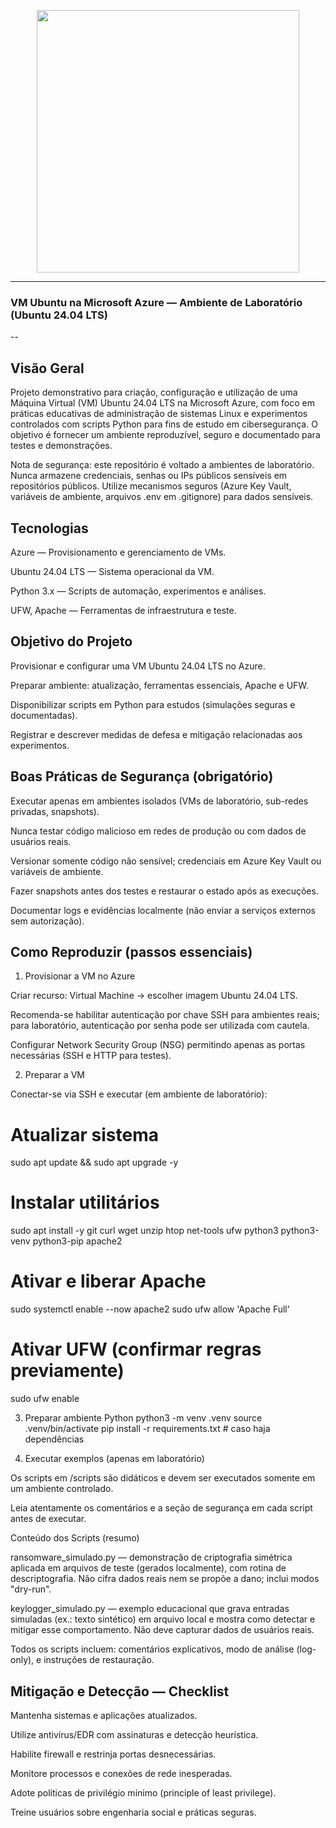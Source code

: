 <p align="center">
  <a href="https://skillicons.dev">
    <img src="https://skillicons.dev/icons?i=azure,linux" width="420" />
  </a>
</p>

---
### VM Ubuntu na Microsoft Azure — Ambiente de Laboratório (Ubuntu 24.04 LTS)
--
## Visão Geral

Projeto demonstrativo para criação, configuração e utilização de uma Máquina Virtual (VM) Ubuntu 24.04 LTS na Microsoft Azure, com foco em práticas educativas de administração de sistemas Linux e experimentos controlados com scripts Python para fins de estudo em cibersegurança. O objetivo é fornecer um ambiente reproduzível, seguro e documentado para testes e demonstrações.

Nota de segurança: este repositório é voltado a ambientes de laboratório. Nunca armazene credenciais, senhas ou IPs públicos sensíveis em repositórios públicos. Utilize mecanismos seguros (Azure Key Vault, variáveis de ambiente, arquivos .env em .gitignore) para dados sensíveis.

## Tecnologias

Azure — Provisionamento e gerenciamento de VMs.

Ubuntu 24.04 LTS — Sistema operacional da VM.

Python 3.x — Scripts de automação, experimentos e análises.

UFW, Apache — Ferramentas de infraestrutura e teste.

## Objetivo do Projeto

Provisionar e configurar uma VM Ubuntu 24.04 LTS no Azure.

Preparar ambiente: atualização, ferramentas essenciais, Apache e UFW.

Disponibilizar scripts em Python para estudos (simulações seguras e documentadas).

Registrar e descrever medidas de defesa e mitigação relacionadas aos experimentos.

## Boas Práticas de Segurança (obrigatório)

Executar apenas em ambientes isolados (VMs de laboratório, sub-redes privadas, snapshots).

Nunca testar código malicioso em redes de produção ou com dados de usuários reais.

Versionar somente código não sensível; credenciais em Azure Key Vault ou variáveis de ambiente.

Fazer snapshots antes dos testes e restaurar o estado após as execuções.

Documentar logs e evidências localmente (não enviar a serviços externos sem autorização).

## Como Reproduzir (passos essenciais)
1. Provisionar a VM no Azure

Criar recurso: Virtual Machine → escolher imagem Ubuntu 24.04 LTS.

Recomenda-se habilitar autenticação por chave SSH para ambientes reais; para laboratório, autenticação por senha pode ser utilizada com cautela.

Configurar Network Security Group (NSG) permitindo apenas as portas necessárias (SSH e HTTP para testes).

2. Preparar a VM

Conectar-se via SSH e executar (em ambiente de laboratório):
# Atualizar sistema
sudo apt update && sudo apt upgrade -y


# Instalar utilitários
sudo apt install -y git curl wget unzip htop net-tools ufw python3 python3-venv python3-pip apache2


# Ativar e liberar Apache
sudo systemctl enable --now apache2
sudo ufw allow 'Apache Full'


# Ativar UFW (confirmar regras previamente)
sudo ufw enable

3. Preparar ambiente Python
python3 -m venv .venv
source .venv/bin/activate
pip install -r requirements.txt # caso haja dependências

4. Executar exemplos (apenas em laboratório)

Os scripts em /scripts são didáticos e devem ser executados somente em um ambiente controlado.

Leia atentamente os comentários e a seção de segurança em cada script antes de executar.

Conteúdo dos Scripts (resumo)

ransomware_simulado.py — demonstração de criptografia simétrica aplicada em arquivos de teste (gerados localmente), com rotina de descriptografia. Não cifra dados reais nem se propõe a dano; inclui modos "dry-run".

keylogger_simulado.py — exemplo educacional que grava entradas simuladas (ex.: texto sintético) em arquivo local e mostra como detectar e mitigar esse comportamento. Não deve capturar dados de usuários reais.

Todos os scripts incluem: comentários explicativos, modo de análise (log-only), e instruções de restauração.

## Mitigação e Detecção — Checklist

Mantenha sistemas e aplicações atualizados.

Utilize antivírus/EDR com assinaturas e detecção heurística.

Habilite firewall e restrinja portas desnecessárias.

Monitore processos e conexões de rede inesperadas.

Adote políticas de privilégio mínimo (principle of least privilege).

Treine usuários sobre engenharia social e práticas seguras. 

